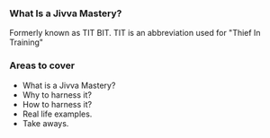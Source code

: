 ### What Is a Jivva Mastery?
Formerly known as TIT BIT. TIT is an abbreviation used for "Thief In Training"

### Areas to cover
 * What is a Jivva Mastery?
 * Why to harness it?
 * How to harness it?
 * Real life examples.
 * Take aways.
